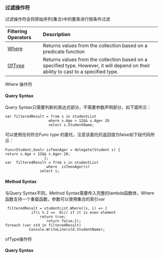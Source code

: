 ### 过滤操作符

过滤操作符会将原始序列\(集合\)中的要素进行按条件过滤

| Filtering Operators | Description |
| :--- | :--- |
| [Where](https://www.tutorialsteacher.com/linq/linq-filtering-operators-where#where) | Returns values from the collection based on a predicate function |
| [OfType](https://www.tutorialsteacher.com/linq/linq-filtering-operators-oftype) | Returns values from the collection based on a specified type. However, it will depend on their ability to cast to a specified type. |

Where 操作符

#### Query Syntax

Query Syntax只需要判断的表达式部分，不需要参数声明部分，如下面所示：

```
var filteredResult = from s in studentList
                    where s.Age > 12&& s.Age< 20
                    select s.StudentName;
```

可以使用任何符合Func type 的委托，注意该委托的返回值为false如下段代码所示：

```
Func<Student,bool> isTeenAger = delegate(Student s) {      
return s.Age > 12&& s.Age< 20;
                  };
var  filteredResult = from s in studentList                 
                   where  isTeenAger(s)
                select s;
```

#### Method Syntax

与Query Syntax不同，Method Syntax需要传入完整的lambda函数体，Where函数支持一个重载函数，参数可以使用集合的索引var

```
 filteredResult = studentList.Where((s, i) => { 
            if(i % 2 ==  0)// if it is even element
                return true;
                   return false;});
foreach (var std in filteredResult)
           Console.WriteLine(std.StudentName);
```

ofType操作符

#### Query Syntax





